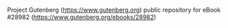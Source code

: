 Project Gutenberg (https://www.gutenberg.org) public repository for eBook #28982 (https://www.gutenberg.org/ebooks/28982)
